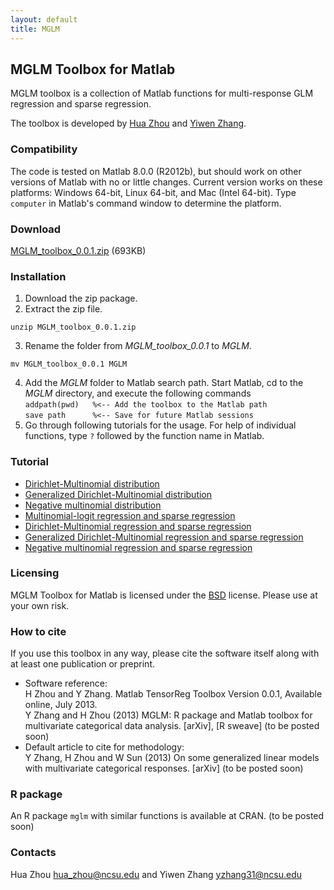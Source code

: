 ```yaml
---
layout: default
title: MGLM
---
```


## MGLM Toolbox for Matlab

MGLM toolbox is a collection of Matlab functions for multi-response GLM regression and sparse regression. 

The toolbox is developed by [Hua Zhou](http://hua-zhou.github.com) and [Yiwen Zhang](http://www4.ncsu.edu/~yzhang31/).

### Compatibility

The code is tested on Matlab 8.0.0 (R2012b), but should work on other versions of Matlab with no or little changes. Current version works on these platforms: Windows 64-bit, Linux 64-bit, and Mac (Intel 64-bit). Type `computer` in Matlab's command window to determine the platform.

### Download

[MGLM_toolbox_0.0.1.zip](./MGLM_toolbox_0.0.1.zip) (693KB)

### Installation

1. Download the zip package.
2. Extract the zip file.  
```
unzip MGLM_toolbox_0.0.1.zip
```
3. Rename the folder from *MGLM_toolbox_0.0.1* to *MGLM*.  
```
mv MGLM_toolbox_0.0.1 MGLM
```
4. Add the *MGLM* folder to Matlab search path. Start Matlab, cd to the *MGLM* directory, and execute the following commands  
`addpath(pwd)	%<-- Add the toolbox to the Matlab path`  
`save path		%<-- Save for future Matlab sessions`
5. Go through following tutorials for the usage. For help of individual functions, type `?` followed by the function name in Matlab.

### Tutorial

* [Dirichlet-Multinomial distribution](./html/demo_dirmn.html)
* [Generalized Dirichlet-Multinomial distribution](./html/demo_gendirmn.html)
* [Negative multinomial distribution](./html/demo_negmn.html)
* [Multinomial-logit regression and sparse regression](./html/demo_mnlogitreg.html)
* [Dirichlet-Multinomial regression and sparse regression](./html/demo_dirmnreg.html)
* [Generalized Dirichlet-Multinomial regression and sparse regression](./html/demo_gendirmnreg.html)
* [Negative multinomial regression and sparse regression](./html/demo_negmnreg.html)

### Licensing

MGLM Toolbox for Matlab is licensed under the [BSD](./html/COPYRIGHT.txt) license. Please use at your own risk.

### How to cite

If you use this toolbox in any way, please cite the software itself along with at least one publication or preprint.

* Software reference:  
H Zhou and Y Zhang. Matlab TensorReg Toolbox Version 0.0.1, Available online, July 2013.   
Y Zhang and H Zhou (2013) MGLM: R package and Matlab toolbox for multivariate categorical data analysis. \[arXiv\], \[R sweave\] (to be posted soon)
* Default article to cite for methodology:  
Y Zhang, H Zhou and W Sun (2013) On some generalized linear models with multivariate categorical responses. \[arXiv\] (to be posted soon)

### R package

An R package `mglm` with similar functions is available at CRAN. (to be posted soon)

### Contacts

Hua Zhou <hua_zhou@ncsu.edu> and Yiwen Zhang <yzhang31@ncsu.edu>
